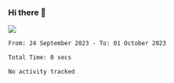 ### Hi there 👋️

![](https://komarev.com/ghpvc/?username=Loner1024)

<!--START_SECTION:waka-->

```txt
From: 24 September 2023 - To: 01 October 2023

Total Time: 0 secs

No activity tracked
```

<!--END_SECTION:waka-->



